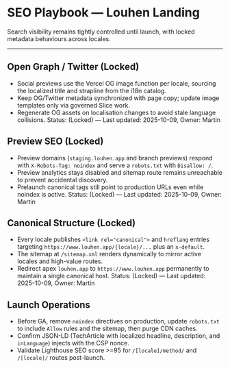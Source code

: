 # SEO Playbook — Louhen Landing

Search visibility remains tightly controlled until launch, with locked metadata behaviours across locales.

---

## Open Graph / Twitter (Locked)

- Social previews use the Vercel OG image function per locale, sourcing the localized title and strapline from the i18n catalog.
- Keep OG/Twitter metadata synchronized with page copy; update image templates only via governed Slice work.
- Regenerate OG assets on localisation changes to avoid stale language collisions.
  Status: (Locked) — Last updated: 2025-10-09, Owner: Martin

## Preview SEO (Locked)

- Preview domains (`staging.louhen.app` and branch previews) respond with `X-Robots-Tag: noindex` and serve a `robots.txt` with `Disallow: /`.
- Preview analytics stays disabled and sitemap route remains unreachable to prevent accidental discovery.
- Prelaunch canonical tags still point to production URLs even while noindex is active.
  Status: (Locked) — Last updated: 2025-10-09, Owner: Martin

## Canonical Structure (Locked)

- Every locale publishes `<link rel="canonical">` and `hreflang` entries targeting `https://www.louhen.app/{locale}/...` plus an `x-default`.
- The sitemap at `/sitemap.xml` renders dynamically to mirror active locales and high-value routes.
- Redirect apex `louhen.app` to `https://www.louhen.app` permanently to maintain a single canonical host.
  Status: (Locked) — Last updated: 2025-10-09, Owner: Martin

## Launch Operations

- Before GA, remove `noindex` directives on production, update `robots.txt` to include `Allow` rules and the sitemap, then purge CDN caches.
- Confirm JSON-LD (TechArticle with localized headline, description, and `inLanguage`) injects with the CSP nonce.
- Validate Lighthouse SEO score >=95 for `/[locale]/method/` and `/[locale]/` routes post-launch.
